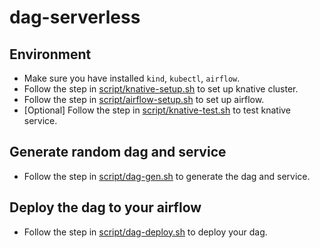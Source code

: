 # dag-serverless

## Environment 

- Make sure you have installed `kind`, `kubectl`, `airflow`.
- Follow the step in [script/knative-setup.sh](script/knative-setup.sh) to set up knative cluster.
- Follow the step in [script/airflow-setup.sh](script/airflow-setup.sh) to set up airflow.
- [Optional] Follow the step in [script/knative-test.sh](script/knative-test.sh) to test knative service.

## Generate random dag and service

- Follow the step in [script/dag-gen.sh](script/dag-gen.sh) to generate the dag and service.

## Deploy the dag to your airflow

- Follow the step in [script/dag-deploy.sh](script/dag-deploy.sh) to deploy your dag.